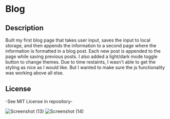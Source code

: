# Blog

## Description

Built my first blog page that takes user input, saves the input to local storage, and then appends the information to a second page where the information is formatted in a blog post. Each new post is appended to the page while saving previous posts. I also added a light/dark mode toggle button to change themes.  Due to time restaints, I wasn't able to get the styling as nice as I would like. But I wanted to make sure the js functionality was working above all else. 

## License

-See MIT License in repository-

![Screenshot (13)](https://github.com/Abbate11/Blog/assets/163916459/76844ee7-171d-475c-a046-2e49b4c74afa)
![Screenshot (14)](https://github.com/Abbate11/Blog/assets/163916459/b3878c0f-f657-41a7-8599-7ccfcae89809)
